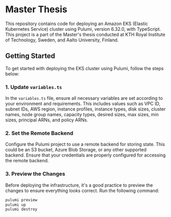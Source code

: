 # Master Thesis

This repository contains code for deploying an Amazon EKS (Elastic Kubernetes Service) cluster using Pulumi, version 6.32.0, with TypeScript. This project is a part of the Master's thesis conducted at KTH Royal Institute of Technology, Sweden, and Aalto University, Finland.

## Getting Started

To get started with deploying the EKS cluster using Pulumi, follow the steps below:

### 1. Update `variables.ts`

In the `variables.ts` file, ensure all necessary variables are set according to your environment and requirements. This includes values such as VPC ID, subnet IDs, AWS region, instance profiles, instance types, disk sizes, cluster names, node group names, capacity types, desired sizes, max sizes, min sizes, principal ARNs, and policy ARNs.

### 2. Set the Remote Backend

Configure the Pulumi project to use a remote backend for storing state. This could be an S3 bucket, Azure Blob Storage, or any other supported backend. Ensure that your credentials are properly configured for accessing the remote backend.

### 3. Preview the Changes

Before deploying the infrastructure, it's a good practice to preview the changes to ensure everything looks correct. Run the following command:

```bash
pulumi preview
pulumi up
pulumi destroy
